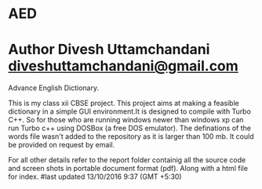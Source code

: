 # AED
# Author Divesh Uttamchandani <diveshuttamchandani@gmail.com>
Advance English Dictionary.

This is my class xii CBSE project.
This project aims at making a feasible dictionary in a simple GUI environment.It is designed to compile with Turbo C++.
So for those who are running windows newer than windows xp can run Turbo c++ using DOSBox (a free DOS emulator).
The definations of the words file wasn't added to the repository as it is larger than 100 mb. It could be provided on request by email.

For all other details refer to the report folder containig all the source code and screen shots in portable document format (pdf).
Along with a html file for index.
#last updated 13/10/2016 9:37 (GMT +5:30)
